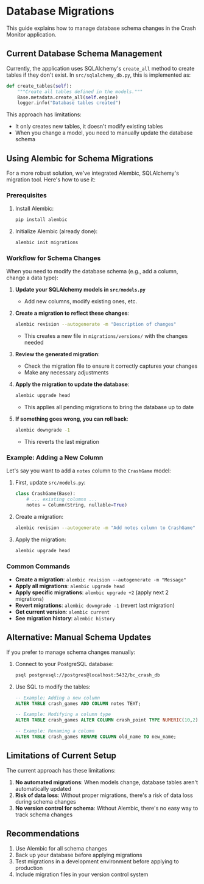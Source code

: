 # Database Migrations

This guide explains how to manage database schema changes in the Crash Monitor application.

## Current Database Schema Management

Currently, the application uses SQLAlchemy's `create_all` method to create tables if they don't exist. In `src/sqlalchemy_db.py`, this is implemented as:

```python
def create_tables(self):
    """Create all tables defined in the models."""
    Base.metadata.create_all(self.engine)
    logger.info("Database tables created")
```

This approach has limitations:

- It only creates new tables, it doesn't modify existing tables
- When you change a model, you need to manually update the database schema

## Using Alembic for Schema Migrations

For a more robust solution, we've integrated Alembic, SQLAlchemy's migration tool. Here's how to use it:

### Prerequisites

1. Install Alembic:

   ```bash
   pip install alembic
   ```

2. Initialize Alembic (already done):

   ```bash
   alembic init migrations
   ```

### Workflow for Schema Changes

When you need to modify the database schema (e.g., add a column, change a data type):

1. **Update your SQLAlchemy models in `src/models.py`**
   - Add new columns, modify existing ones, etc.

2. **Create a migration to reflect these changes**:

   ```bash
   alembic revision --autogenerate -m "Description of changes"
   ```

   - This creates a new file in `migrations/versions/` with the changes needed

3. **Review the generated migration**:
   - Check the migration file to ensure it correctly captures your changes
   - Make any necessary adjustments

4. **Apply the migration to update the database**:

   ```bash
   alembic upgrade head
   ```

   - This applies all pending migrations to bring the database up to date

5. **If something goes wrong, you can roll back**:

   ```bash
   alembic downgrade -1
   ```

   - This reverts the last migration

### Example: Adding a New Column

Let's say you want to add a `notes` column to the `CrashGame` model:

1. First, update `src/models.py`:

   ```python
   class CrashGame(Base):
       # ... existing columns ...
       notes = Column(String, nullable=True)
   ```

2. Create a migration:

   ```bash
   alembic revision --autogenerate -m "Add notes column to CrashGame"
   ```

3. Apply the migration:

   ```bash
   alembic upgrade head
   ```

### Common Commands

- **Create a migration**: `alembic revision --autogenerate -m "Message"`
- **Apply all migrations**: `alembic upgrade head`
- **Apply specific migrations**: `alembic upgrade +2` (apply next 2 migrations)
- **Revert migrations**: `alembic downgrade -1` (revert last migration)
- **Get current version**: `alembic current`
- **See migration history**: `alembic history`

## Alternative: Manual Schema Updates

If you prefer to manage schema changes manually:

1. Connect to your PostgreSQL database:

   ```bash
   psql postgresql://postgres@localhost:5432/bc_crash_db
   ```

2. Use SQL to modify the tables:

   ```sql
   -- Example: Adding a new column
   ALTER TABLE crash_games ADD COLUMN notes TEXT;
   
   -- Example: Modifying a column type
   ALTER TABLE crash_games ALTER COLUMN crash_point TYPE NUMERIC(10,2);
   
   -- Example: Renaming a column
   ALTER TABLE crash_games RENAME COLUMN old_name TO new_name;
   ```

## Limitations of Current Setup

The current approach has these limitations:

1. **No automated migrations**: When models change, database tables aren't automatically updated
2. **Risk of data loss**: Without proper migrations, there's a risk of data loss during schema changes
3. **No version control for schema**: Without Alembic, there's no easy way to track schema changes

## Recommendations

1. Use Alembic for all schema changes
2. Back up your database before applying migrations
3. Test migrations in a development environment before applying to production
4. Include migration files in your version control system
